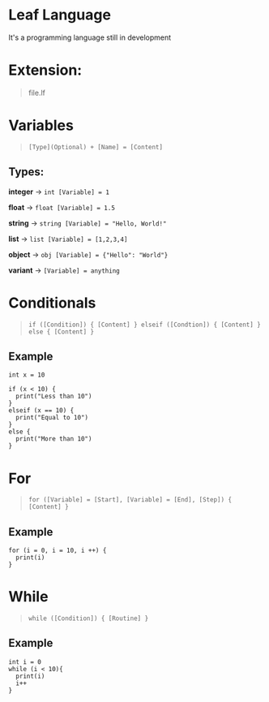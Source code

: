 # Leaf Language 
It's a programming language still in development

# Extension: 
> file.lf

# Variables
> ``[Type](Optional) + [Name] = [Content]``

## Types:
**integer** -> ``int [Variable] = 1``

**float** -> ``float [Variable] = 1.5``

**string** -> ``string [Variable] = "Hello, World!"``

**list** -> ``list [Variable] = [1,2,3,4]``

**object** -> ``obj [Variable] = {"Hello": "World"}``

**variant** -> ``[Variable] = anything``

# Conditionals
> ``if ([Condition]) { [Content] } elseif ([Condtion]) { [Content] } else { [Content] }``

## Example

```
int x = 10

if (x < 10) {
  print("Less than 10")
}
elseif (x == 10) {
  print("Equal to 10")
}
else {
  print("More than 10")
}
```

# For

> ``for ([Variable] = [Start], [Variable] = [End], [Step]) { [Content] }``

## Example
```
for (i = 0, i = 10, i ++) {
  print(i)
}
```

# While

> ``while ([Condition]) { [Routine] }``
## Example
```
int i = 0
while (i < 10){
  print(i)
  i++
}
```
